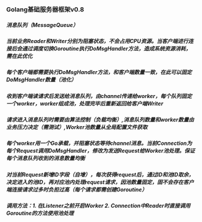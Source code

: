 ### Golang基础服务器框架v0.8
##### 消息队列（MessageQueue）
##### 当前业务Reader和Writer分别为阻塞状态，不会占用CPU资源。当客户端进行连接后会通过调度切换Goroutine执行DoMsgHandler方法，造成系统资源消耗，需在此优化
##### 每个客户端都需要执行DoMsgHandler方法，和客户端数量一致，在此可以固定DoMsgHandler数量（池化）
##### 收到客户端读请求后发送给消息队列，由channel传递给worker，每个队列固定一个worker，worker组成池，处理完毕后重新返回给客户端Writer
##### 请求进入消息队列时需要由算法控制（负载均衡）,消息队列数量和worker数量由业务压力决定（需测试）,Worker池数量从全局配置文件获取
##### 每个worker用一个Go承载，并阻塞状态等待channel消息。当前Connection为每个Request调用DoMsgHandler，修改为发送Request给Worker池处理。保证每个消息队列收到的消息数量均衡
##### 对当前Request新增ID字段（自增），每次获得request后，通过ID和池ID取余，决定进入的池ID，再对应池内处理request请求，因池数量固定，固不会存在客户端连接请求过多时负担过高（每个请求都需创建Goroutine）
##### 调用方法：1. 在Listener之前开启Worker 2. Connection中Reader时直接调用Goroutine的方法使用池处理